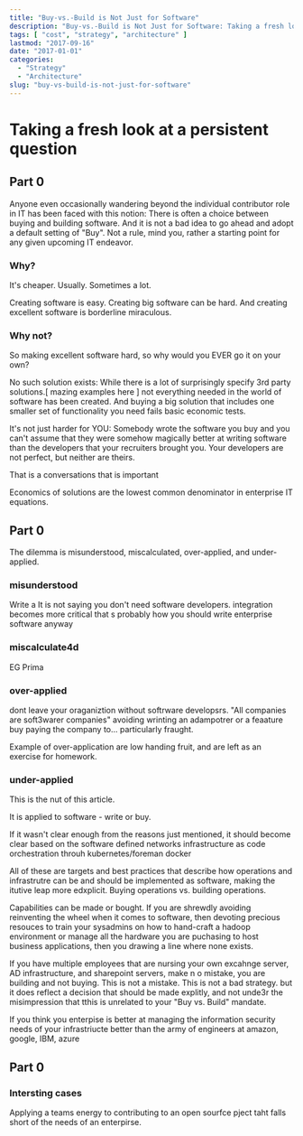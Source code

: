 ```yaml
---
title: "Buy-vs.-Build is Not Just for Software"
description: "Buy-vs.-Build is Not Just for Software: Taking a fresh look at a persistent question"
tags: [ "cost", "strategy", "architecture" ]
lastmod: "2017-09-16"
date: "2017-01-01"
categories:
  - "Strategy"
  - "Architecture"
slug: "buy-vs-build-is-not-just-for-software"
---
```

# Taking a fresh look at a persistent question

## Part 0

Anyone even occasionally wandering beyond the individual contributor role in IT has been faced with this notion: There is often a choice between buying and building software. And it is not a bad idea to go ahead and adopt a default setting of "Buy". Not a rule, mind you, rather a starting point for any given upcoming IT endeavor.

### Why?

It's cheaper. Usually. Sometimes a lot.

Creating software is easy. Creating big software can be hard.  And creating excellent software is borderline miraculous.


### Why not?

So making excellent software hard, so why would you EVER go it on your own?

No such solution exists: While there is a lot of surprisingly specify 3rd party solutions.[ mazing examples here ] not everything needed in the world of software has been created. And buying a big solution that includes one smaller set of functionality you need fails basic economic tests.

It's not just harder for YOU: Somebody wrote the software you buy and you can't assume that they were somehow magically better at writing software than the developers that your recruiters brought you. Your developers are not perfect, but neither are theirs.



That is a conversations that is important

Economics of solutions are the lowest common denominator in enterprise IT equations.

## Part 0

The dilemma is misunderstood, miscalculated, over-applied, and under-applied.


### misunderstood

Write a
It is not saying you don't need software developers.
integration becomes more critical
that s probably how you should write enterprise software anyway


### miscalculate4d

EG Prima



### over-applied

dont leave your oraganiztion without softrware developsrs.
"All companies are soft3warer companies"
avoiding wrinting an adampotrer or a feaature buy paying the company to... particularly fraught.

Example of over-application are low handing fruit, and are left as an exercise for homework.


### under-applied
This is the nut of this article.

It is applied to software - write or buy.

If it wasn't clear enough from the reasons just mentioned, it should become clear based on the
software defined networks
infrastructure as code
orchestration throuh kubernetes/foreman
docker

All of these are targets and best practices that describe how operations and infrastrutre can be and should be implemented as software, making the itutive leap more edxplicit. Buying operations vs. building operations.

Capabilities can be made or bought. If you are shrewdly avoiding reinventing the wheel when it comes to software, then devoting precious resouces to train your sysadmins on how to hand-craft a hadoop environment or manage all the hardware you are puchasing to host business applications, then you drawing a line where none exists.

If you have multiple employees that are nursing your own excahnge server, AD infrastructure, and sharepoint servers, make n o mistake, you are building and not buying.  This is not a mistake. This is not a bad strategy. but it does reflect a decision that should be made explitly, and not unde3r the misimpression that tthis is unrelated to your "Buy vs. Build" mandate.

If you think you enterpise is better at managing the information security needs of your infrastriucte better than the army of engineers at amazon, google, IBM, azure




## Part 0

### Intersting cases
Applying a teams energy to contributing to an open sourfce pject taht falls short of the needs of an enterpirse.
